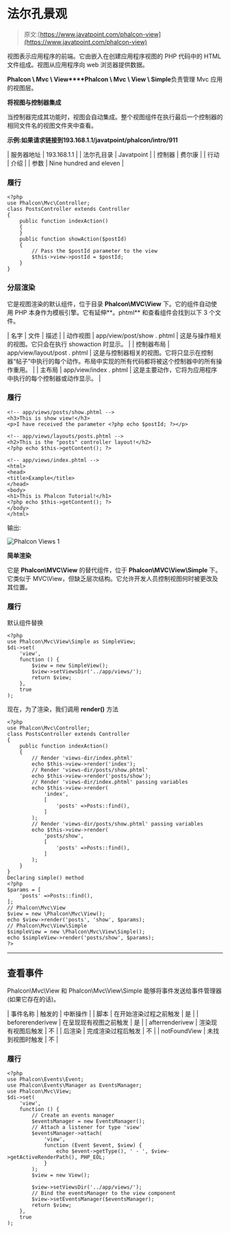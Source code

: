 # 法尔孔景观

> 原文:[https://www.javatpoint.com/phalcon-view](https://www.javatpoint.com/phalcon-view)

视图表示应用程序的前端。它由嵌入在创建应用程序视图的 PHP 代码中的 HTML 文件组成。视图从应用程序向 web 浏览器提供数据。

**Phalcon \ Mvc \ View****Phalcon \ Mvc \ View \ Simple**负责管理 Mvc 应用的视图层。

**将视图与控制器集成**

当控制器完成其功能时，视图会自动集成。整个视图组件在执行最后一个控制器的相同文件名的视图文件夹中查看。

**示例:**如果请求链接到**193.168.1.1/javatpoint/phalcon/intro/911**

| 服务器地址 | 193.168.1.1 |
| 法尔孔目录 | Javatpoint |
| 控制器 | 费尔康 |
| 行动 | 介绍 |
| 参数 | Nine hundred and eleven |

### 履行

```
<?php
use Phalcon\Mvc\Controller;
class PostsController extends Controller
{
    public function indexAction()
    {
    }
    public function showAction($postId)
    {
        // Pass the $postId parameter to the view
        $this->view->postId = $postId;
    }
}

```

### 分层渲染

它是视图渲染的默认组件，位于目录 **Phalcon\MVC\View** 下。它的组件自动使用 PHP 本身作为模板引擎。它有延伸**。phtml** 和查看组件会找到以下 3 个文件。

| 名字 | 文件 | 描述 |
| 动作视图 | app/view/post/show . phtml | 这是与操作相关的视图。它只会在执行 showaction 时显示。 |
| 控制器布局 | app/view/layout/post . phtml | 这是与控制器相关的视图。它将只显示在控制器“帖子”中执行的每个动作。布局中实现的所有代码都将被这个控制器中的所有操作重用。 |
| 主布局 | app/view/index . phtml | 这是主要动作，它将为应用程序中执行的每个控制器或动作显示。 |

### 履行

```
<!-- app/views/posts/show.phtml -->
<h3>This is show view!</h3>
<p>I have received the parameter <?php echo $postId; ?></p>

<!-- app/views/layouts/posts.phtml -->
<h2>This is the "posts" controller layout!</h2>
<?php echo $this->getContent(); ?>

<!-- app/views/index.phtml -->
<html>
<head>
<title>Example</title>
</head>
<body>
<h1>This is Phalcon Tutorial!</h1>
<?php echo $this->getContent(); ?>
</body>
</html>

```

输出:

![Phalcon Views 1](../Images/1c6e16f5a736605262ba0e5f2e30b791.png)

**简单渲染**

它是 **Phalcon\MVC\View** 的替代组件，位于 **Phalcon\MVC\View\Simple** 下。它类似于 MVC\View，但缺乏层次结构。它允许开发人员控制视图何时被更改及其位置。

### 履行

默认组件替换

```
<?php
use Phalcon\Mvc\View\Simple as SimpleView;
$di->set(
    'view',
    function () {
        $view = new SimpleView();
        $view->setViewsDir('../app/views/');
        return $view;
    },
    true
);

```

现在，为了渲染，我们调用 **render()** 方法

```
<?php
use Phalcon\Mvc\Controller;
class PostsController extends Controller
{
    public function indexAction()
    {
        // Render 'views-dir/index.phtml'
        echo $this->view->render('index');
        // Render 'views-dir/posts/show.phtml'
        echo $this->view->render('posts/show');
        // Render 'views-dir/index.phtml' passing variables
        echo $this->view->render(
            'index',
            [
                'posts' =>Posts::find(),
            ]
        );
        // Render 'views-dir/posts/show.phtml' passing variables
        echo $this->view->render(
            'posts/show',
            [
                'posts' =>Posts::find(),
            ]
        );
    }
}
Declaring simple() method
<?php
$params = [
    'posts' =>Posts::find(),
];
// Phalcon\Mvc\View
$view = new \Phalcon\Mvc\View();
echo $view->render('posts', 'show', $params);
// Phalcon\Mvc\View\Simple
$simpleView = new \Phalcon\Mvc\View\Simple();
echo $simpleView->render('posts/show', $params);
?>

```

* * *

## 查看事件

Phalcon\Mvc\View 和 Phalcon\Mvc\View\Simple 能够将事件发送给事件管理器(如果它存在的话)。

| 事件名称 | 触发的 | 中断操作 |
| 脚本 | 在开始渲染过程之前触发 | 是 |
| beforerenderivew | 在呈现现有视图之前触发 | 是 |
| afterrenderivew | 渲染现有视图后触发 | 不 |
| 后渲染 | 完成渲染过程后触发 | 不 |
| notFoundView | 未找到视图时触发 | 不 |

### 履行

```
<?php
use Phalcon\Events\Event;
use Phalcon\Events\Manager as EventsManager;
use Phalcon\Mvc\View;
$di->set(
    'view',
    function () {
        // Create an events manager
        $eventsManager = new EventsManager();
        // Attach a listener for type 'view'
        $eventsManager->attach(
            'view',
            function (Event $event, $view) {
                echo $event->getType(), ' - ', $view->getActiveRenderPath(), PHP_EOL;
            }
        );
        $view = new View();

        $view->setViewsDir('../app/views/');
        // Bind the eventsManager to the view component
        $view->setEventsManager($eventsManager);
        return $view;
    },
    true
);

```